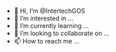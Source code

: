 - 👋 Hi, I’m @IntertechGOS
- 👀 I’m interested in ...
- 🌱 I’m currently learning ...
- 💞️ I’m looking to collaborate on ...
- 📫 How to reach me ...

<!---
IntertechGOS/IntertechGOS is a ✨ special ✨ repository because its `README.md` (this file) appears on your GitHub profile.
You can click the Preview link to take a look at your changes.
--->

